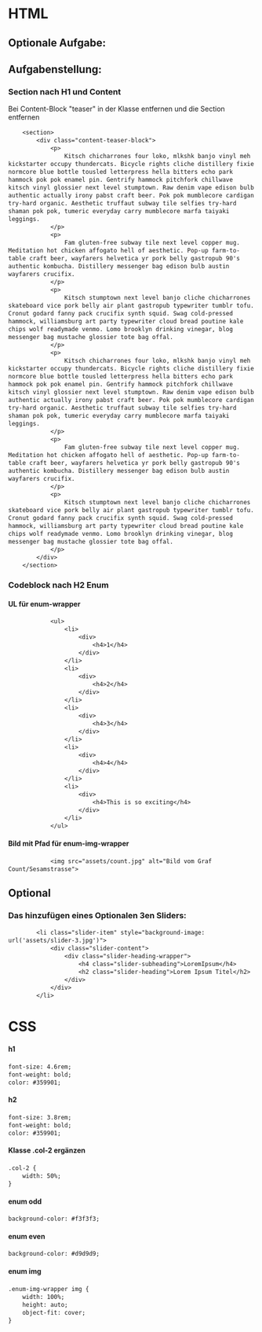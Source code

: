 # HTML

## Optionale Aufgabe:

## Aufgabenstellung:

### Section nach H1 und Content 
Bei Content-Block "teaser" in der Klasse entfernen und die Section entfernen



        <section>
            <div class="content-teaser-block">
                <p>
                    Kitsch chicharrones four loko, mlkshk banjo vinyl meh kickstarter occupy thundercats. Bicycle rights cliche distillery fixie normcore blue bottle tousled letterpress hella bitters echo park hammock pok pok enamel pin. Gentrify hammock pitchfork chillwave kitsch vinyl glossier next level stumptown. Raw denim vape edison bulb authentic actually irony pabst craft beer. Pok pok mumblecore cardigan try-hard organic. Aesthetic truffaut subway tile selfies try-hard shaman pok pok, tumeric everyday carry mumblecore marfa taiyaki leggings.
                </p>
                <p>
                    Fam gluten-free subway tile next level copper mug. Meditation hot chicken affogato hell of aesthetic. Pop-up farm-to-table craft beer, wayfarers helvetica yr pork belly gastropub 90's authentic kombucha. Distillery messenger bag edison bulb austin wayfarers crucifix.
                </p>
                <p>
                    Kitsch stumptown next level banjo cliche chicharrones skateboard vice pork belly air plant gastropub typewriter tumblr tofu. Cronut godard fanny pack crucifix synth squid. Swag cold-pressed hammock, williamsburg art party typewriter cloud bread poutine kale chips wolf readymade venmo. Lomo brooklyn drinking vinegar, blog messenger bag mustache glossier tote bag offal.
                </p>
                <p>
                    Kitsch chicharrones four loko, mlkshk banjo vinyl meh kickstarter occupy thundercats. Bicycle rights cliche distillery fixie normcore blue bottle tousled letterpress hella bitters echo park hammock pok pok enamel pin. Gentrify hammock pitchfork chillwave kitsch vinyl glossier next level stumptown. Raw denim vape edison bulb authentic actually irony pabst craft beer. Pok pok mumblecore cardigan try-hard organic. Aesthetic truffaut subway tile selfies try-hard shaman pok pok, tumeric everyday carry mumblecore marfa taiyaki leggings.
                </p>
                <p>
                    Fam gluten-free subway tile next level copper mug. Meditation hot chicken affogato hell of aesthetic. Pop-up farm-to-table craft beer, wayfarers helvetica yr pork belly gastropub 90's authentic kombucha. Distillery messenger bag edison bulb austin wayfarers crucifix.
                </p>
                <p>
                    Kitsch stumptown next level banjo cliche chicharrones skateboard vice pork belly air plant gastropub typewriter tumblr tofu. Cronut godard fanny pack crucifix synth squid. Swag cold-pressed hammock, williamsburg art party typewriter cloud bread poutine kale chips wolf readymade venmo. Lomo brooklyn drinking vinegar, blog messenger bag mustache glossier tote bag offal.
                </p>          
            </div>
        </section>


### Codeblock nach H2 Enum

#### UL für enum-wrapper


                <ul>
                    <li>
                        <div>
                            <h4>1</h4>
                        </div>
                    </li>
                    <li>
                        <div>
                            <h4>2</h4>
                        </div>
                    </li>
                    <li>
                        <div>
                            <h4>3</h4>
                        </div>
                    </li>
                    <li>
                        <div>
                            <h4>4</h4>
                        </div>
                    </li>
                    <li>
                        <div>
                            <h4>This is so exciting</h4>
                        </div>
                    </li>
                </ul>

#### Bild mit Pfad für enum-img-wrapper

                <img src="assets/count.jpg" alt="Bild vom Graf Count/Sesamstrasse">





## Optional
### Das hinzufügen eines Optionalen 3en Sliders:

            <li class="slider-item" style="background-image: url('assets/slider-3.jpg')">
                <div class="slider-content">
                    <div class="slider-heading-wrapper">
                        <h4 class="slider-subheading">LoremIpsum</h4>
                        <h2 class="slider-heading">Lorem Ipsum Titel</h2>
                    </div>
                </div>
            </li>






# CSS

#### h1

    font-size: 4.6rem;
    font-weight: bold;
    color: #359901;

#### h2

    font-size: 3.8rem;
    font-weight: bold;
    color: #359901;


#### Klasse .col-2 ergänzen
    
    .col-2 {
        width: 50%;
    }

#### enum odd

    background-color: #f3f3f3;


#### enum even

    background-color: #d9d9d9;


#### enum img

    .enum-img-wrapper img {
        width: 100%;
        height: auto;
        object-fit: cover;
    }